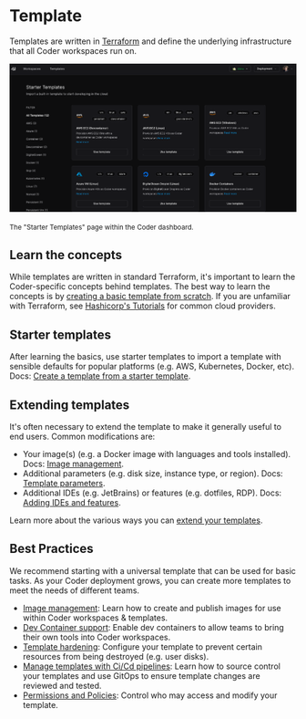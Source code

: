 # Template

Templates are written in [Terraform](https://developer.hashicorp.com/terraform/intro) and define the underlying infrastructure that all Coder workspaces run on.

![Starter templates](../../images/admin/templates/starter-templates.png)

<small>The "Starter Templates" page within the Coder dashboard.</small>

## Learn the concepts

While templates are written in standard Terraform, it's important to learn the Coder-specific concepts behind templates. The best way to learn the concepts is by
[creating a basic template from scratch](../../tutorials/template-from-scratch.md). If you are unfamiliar with Terraform, see [Hashicorp's Tutorials](https://developer.hashicorp.com/terraform/tutorials) for common cloud providers.

## Starter templates

After learning the basics, use starter templates to import a template with sensible defaults for popular platforms (e.g. AWS, Kubernetes, Docker, etc). Docs: [Create a template from a starter template](./creating-templates.md#from-a-starter-template).

## Extending templates

It's often necessary to extend the template to make it generally useful to end users. Common modifications are:

- Your image(s) (e.g. a Docker image with languages and tools installed). Docs: [Image management](./managing-templates/image-management.md).
- Additional parameters (e.g. disk size, instance type, or region). Docs: [Template parameters](./extending-templates/parameters.md).
- Additional IDEs (e.g. JetBrains) or features (e.g. dotfiles, RDP). Docs: [Adding IDEs and features](./extending-templates/ides/README.md).

Learn more about the various ways you can [extend your templates](./extending-templates/README.md).

## Best Practices

We recommend starting with a universal template that can be used for basic tasks. As your Coder deployment grows, you can create more templates to meet the needs of different teams.

- [Image management](./managing-templates/image-management.md): Learn how to create and publish images for use within Coder workspaces & templates.
- [Dev Container support](./managing-templates/devcontainers.md): Enable dev containers to allow teams to bring their own tools into Coder workspaces.
- [Template hardening](./extending-templates/resource-persistence.md#-bulletproofing): Configure your template to prevent certain resources from being destroyed (e.g. user disks).
- [Manage templates with Ci/Cd pipelines](./managing-templates/change-management.md): Learn how to source control your templates and use GitOps to ensure template changes are reviewed and tested.
- [Permissions and Policies](./template-permissions.md): Control who may access and modify your template.

<children></children>
